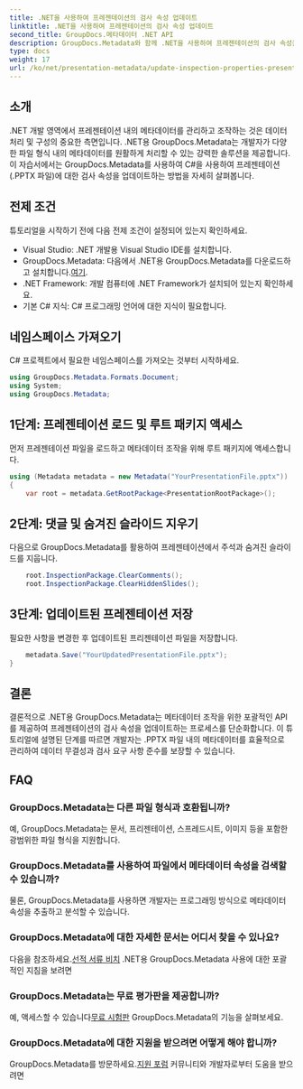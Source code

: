 ```yaml
---
title: .NET을 사용하여 프레젠테이션의 검사 속성 업데이트
linktitle: .NET을 사용하여 프레젠테이션의 검사 속성 업데이트
second_title: GroupDocs.메타데이터 .NET API
description: GroupDocs.Metadata와 함께 .NET을 사용하여 프레젠테이션의 검사 속성을 업데이트하는 방법을 알아보세요. .PPTX 파일에 대한 쉽고 효율적인 메타데이터 조작.
type: docs
weight: 17
url: /ko/net/presentation-metadata/update-inspection-properties-presentations/
---
```

## 소개
.NET 개발 영역에서 프레젠테이션 내의 메타데이터를 관리하고 조작하는 것은 데이터 처리 및 구성의 중요한 측면입니다. .NET용 GroupDocs.Metadata는 개발자가 다양한 파일 형식 내의 메타데이터를 원활하게 처리할 수 있는 강력한 솔루션을 제공합니다. 이 자습서에서는 GroupDocs.Metadata를 사용하여 C#을 사용하여 프레젠테이션(.PPTX 파일)에 대한 검사 속성을 업데이트하는 방법을 자세히 살펴봅니다.
## 전제 조건
튜토리얼을 시작하기 전에 다음 전제 조건이 설정되어 있는지 확인하세요.
- Visual Studio: .NET 개발용 Visual Studio IDE를 설치합니다.
-  GroupDocs.Metadata: 다음에서 .NET용 GroupDocs.Metadata를 다운로드하고 설치합니다.[여기](https://releases.groupdocs.com/metadata/net/).
- .NET Framework: 개발 컴퓨터에 .NET Framework가 설치되어 있는지 확인하세요.
- 기본 C# 지식: C# 프로그래밍 언어에 대한 지식이 필요합니다.

## 네임스페이스 가져오기
C# 프로젝트에서 필요한 네임스페이스를 가져오는 것부터 시작하세요.
```csharp
using GroupDocs.Metadata.Formats.Document;
using System;
using GroupDocs.Metadata;
```
## 1단계: 프레젠테이션 로드 및 루트 패키지 액세스
먼저 프레젠테이션 파일을 로드하고 메타데이터 조작을 위해 루트 패키지에 액세스합니다.

```csharp
using (Metadata metadata = new Metadata("YourPresentationFile.pptx"))
{
    var root = metadata.GetRootPackage<PresentationRootPackage>();
```
## 2단계: 댓글 및 숨겨진 슬라이드 지우기
다음으로 GroupDocs.Metadata를 활용하여 프레젠테이션에서 주석과 숨겨진 슬라이드를 지웁니다.

```csharp
    root.InspectionPackage.ClearComments();
    root.InspectionPackage.ClearHiddenSlides();
```
## 3단계: 업데이트된 프레젠테이션 저장
필요한 사항을 변경한 후 업데이트된 프리젠테이션 파일을 저장합니다.

```csharp
    metadata.Save("YourUpdatedPresentationFile.pptx");
}
```

## 결론
결론적으로 .NET용 GroupDocs.Metadata는 메타데이터 조작을 위한 포괄적인 API를 제공하여 프레젠테이션의 검사 속성을 업데이트하는 프로세스를 단순화합니다. 이 튜토리얼에 설명된 단계를 따르면 개발자는 .PPTX 파일 내의 메타데이터를 효율적으로 관리하여 데이터 무결성과 검사 요구 사항 준수를 보장할 수 있습니다.

## FAQ
### GroupDocs.Metadata는 다른 파일 형식과 호환됩니까?
예, GroupDocs.Metadata는 문서, 프리젠테이션, 스프레드시트, 이미지 등을 포함한 광범위한 파일 형식을 지원합니다.
### GroupDocs.Metadata를 사용하여 파일에서 메타데이터 속성을 검색할 수 있습니까?
물론, GroupDocs.Metadata를 사용하면 개발자는 프로그래밍 방식으로 메타데이터 속성을 추출하고 분석할 수 있습니다.
### GroupDocs.Metadata에 대한 자세한 문서는 어디서 찾을 수 있나요?
 다음을 참조하세요.[선적 서류 비치](https://reference.groupdocs.com/metadata/net/) .NET용 GroupDocs.Metadata 사용에 대한 포괄적인 지침을 보려면
### GroupDocs.Metadata는 무료 평가판을 제공합니까?
 예, 액세스할 수 있습니다[무료 시험판](https://releases.groupdocs.com/) GroupDocs.Metadata의 기능을 살펴보세요.
### GroupDocs.Metadata에 대한 지원을 받으려면 어떻게 해야 합니까?
 GroupDocs.Metadata를 방문하세요.[지원 포럼](https://forum.groupdocs.com/c/metadata/14) 커뮤니티와 개발자로부터 도움을 받으려면